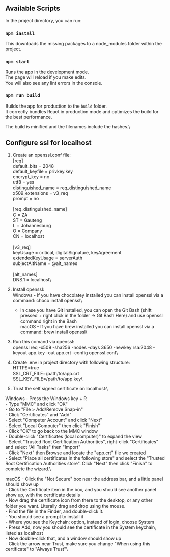## Available Scripts

In the project directory, you can run:

### `npm install`

This downloads the missing packages to a node_modules folder within the project.

### `npm start`

Runs the app in the development mode.\
The page will reload if you make edits.\
You will also see any lint errors in the console.

### `npm run build`

Builds the app for production to the `build` folder.\
It correctly bundles React in production mode and optimizes the build for the best performance.

The build is minified and the filenames include the hashes.\

## Configure ssl for localhost

1. Create an openssl.conf file:\
[req]\
default_bits = 2048\
default_keyfile = privkey.key\
encrypt_key = no\
utf8 = yes\
distinguished_name = req_distinguished_name\
x509_extensions = v3_req\
prompt = no\
\
[req_distinguished_name]\
C = ZA\
ST = Gauteng\
L = Johannesburg\
O  = Company\
CN = localhost\
\
[v3_req]\
keyUsage = critical, digitalSignature, keyAgreement\
extendedKeyUsage = serverAuth\
subjectAltName = @alt_names\
\
[alt_names]\
DNS.1 = localhost\

2. Install openssl:\
Windows	- If you have chocolatey installed you can install openssl via a command: choco install openssl\
	- In case you have Git installed, you can open the Git Bash (shift pressed + right click in the folder -> Git Bash Here) and use openssl command right in the Bash\
macOS - If you have brew installed you can install openssl via a command: brew install openssl\

3. Run this comand via openssl:\
openssl req -x509 -sha256 -nodes -days 3650 -newkey rsa:2048 -keyout app.key -out app.crt -config openssl.conf\

4. Create .env in project directory with following structure:\
HTTPS=true\
SSL_CRT_FILE=/path/to/app.crt\
SSL_KEY_FILE=/path/to/app.key\

5. Trust the self signed certificate on localhost:\

Windows - Press the Windows key + R\
		- Type "MMC" and click "OK"\
		- Go to "File > Add/Remove Snap-in"\
		- Click "Certificates" and "Add"\
		- Select "Computer Account" and click "Next"\
		- Select "Local Computer" then click "Finish"\
		- Click "OK" to go back to the MMC window\
		- Double-click "Certificates (local computer)" to expand the view\
		- Select "Trusted Root Certification Authorities", right-click "Certificates" and select "All Tasks" then "Import"\
		- Click "Next" then Browse and locate the "app.crt" file we created\
		- Select "Place all certificates in the following store" and select the "Trusted Root Certification Authorities store". Click "Next" then click "Finish" to complete the wizard.\
		
macOS	- Click the "Not Secure" box near the address bar, and a little panel should show up\
		- Click the Certificate item in the box, and you should see another panel show up, with the certificate details\
		- Now drag the certificate icon from there to the desktop, or any other folder you want. Literally drag and drop using the mouse.\
		- Find the file in the Finder, and double-click it.\
		- You should see a prompt to install it\
		- Where you see the Keychain: option, instead of login, choose System\
		- Press Add, now you should see the certificate in the System keychain, listed as localhost\
		- Now double-click that, and a window should show up\
		- Click the arrow near Trust, make sure you change "When using this certificate" to "Always Trust"\
